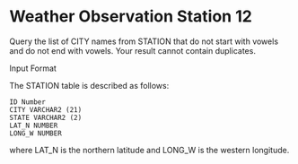 Weather Observation Station 12
=============


Query the list of CITY names from STATION that do not start with vowels and do not end with vowels. Your result cannot contain duplicates.

Input Format

The STATION table is described as follows:
```
ID Number
CITY VARCHAR2 (21)
STATE VARCHAR2 (2)
LAT_N NUMBER
LONG_W NUMBER
```

where LAT_N is the northern latitude and LONG_W is the western longitude.
